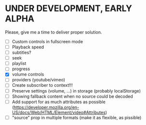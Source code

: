 UNDER DEVELOPMENT, EARLY ALPHA
===============================

Please, give me a time to deliver proper solution.

* [ ] Custom controls in fullscreen mode
* [ ] Playback speed
* [ ] subtitles?
* [ ] seek
* [ ] playlist
* [ ] progress
* [x] volume controls
* [ ] providers (youtube/vimeo)
* [ ] Create subscriber to context!!!
* [ ] Preserve settings (volume, ...) in storage (probably localStorage)
* [ ] Showing fallback content when no source could be decoded
* [ ] Add support for as much attributes as possible (https://developer.mozilla.org/en-US/docs/Web/HTML/Element/video#Attributes)
* [ ] "source" prop in multiple formats (make it as flexible, as pissible)
